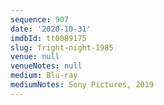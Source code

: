 ```yaml
---
sequence: 907
date: '2020-10-31'
imdbId: tt0089175
slug: fright-night-1985
venue: null
venueNotes: null
medium: Blu-ray
mediumNotes: Sony Pictures, 2019
---
```


